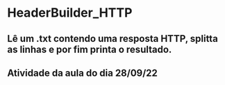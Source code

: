 # HeaderBuilder_HTTP
## Lê um .txt contendo uma resposta HTTP, splitta as linhas e por fim printa o resultado.

## Atividade da aula do dia 28/09/22